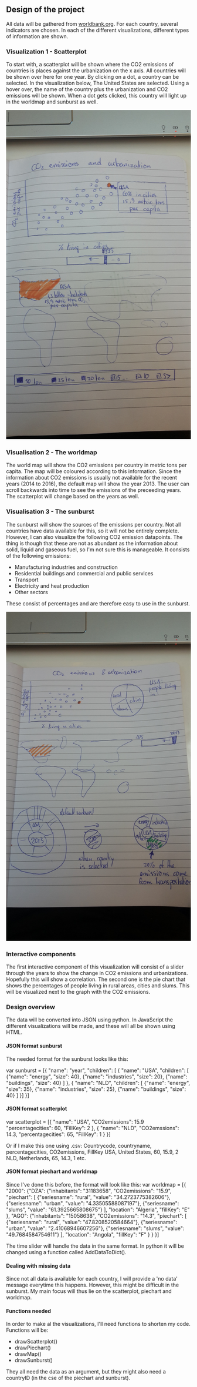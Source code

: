 ## Design of the project

All data will be gathered from [worldbank.org](http://databank.worldbank.org/data/reports.aspx?source=world-development-indicators#). For each country, several indicators are chosen. In each of the different visualizations, different types of information are shown.

### Visualization 1 - Scatterplot
To start with, a scatterplot will be shown where the CO2 emissions of countries is places against the urbanization on the x axis. All countries will be shown over here for one year. By clicking on a dot, a country can be selected. In the visualization below, The United States are selected. Using a hover over, the name of the country plus the urbanization and CO2 emissions will be shown. When a dot gets clicked, this country will light up in the worldmap and sunburst as well.  

![Image world map ](/doc/worldmapscatterplot.jpg)

### Visualisation 2 - The worldmap
The world map will show the CO2 emissions per country in metric tons per capita. The map will be coloured according to this information.  Since the information about CO2 emissions is usually not available for the recent years (2014 to 2016), the default map will show the year 2013. The user can scroll backwards into time to see the emissions of the preceeding years. The scatterplot will change based on the years as well. 

### Visualisation 3 - The sunburst
The sunburst will show the sources of the emissions per country. Not all countries have data available for this, so it will not be entirely complete. However, I can also visualize the following CO2 emission datapoints. The thing is though that these are not as abundant as the information about solid, liquid and gaseous fuel, so I'm not sure this is manageable. It consists of the following emissions:

* Manufacturing industries and construction
* Residential buildings and commercial and public services
* Transport
* Electricity and heat production
* Other sectors

These consist of percentages and are therefore easy to use in the sunburst. 

![Image total](/doc/complete.jpg)


### Interactive components
The first interactive component of this visualization will consist of a slider through the years to show the change in CO2 emissions and urbanizations. Hopefully this will show a correlation. The second one is the pie chart that shows the percentages of people living in rural areas, cities and slums. This will be visualized next to the graph with the CO2 emissions.

### Design overview
The data will be converted into JSON using python. In JavaScript the different visualizations will be made, and these will all be shown using HTML. 

#### JSON format sunburst
The needed format for the sunburst looks like this:

var sunburst = [{
 "name": "year",
 "children": [
  {
   "name": "USA",
   "children": [
    {"name": "energy", "size": 40},
    {"name": "industries", "size": 20},
    {"name": "buildings", "size": 40}
    ]
  },
  {
  	"name": "NLD",
  	 "children": [
    {"name": "energy", "size": 35},
    {"name": "industries", "size": 25},
    {"name": "buildings", "size": 40}
    ]
  }]
  }]

#### JSON format scatterplot
var scatterplot = [{
    "name": "USA",
        "CO2emissions": 15.9
        "percentagecities": 60,
        "FillKey": 2
}, {
    "name": "NLD",
        "CO2emssions": 14.3,
        "percentagecities": 65,
        "FillKey": 1
        }
        }]

Or if I make this one using .csv:
Countrycode, countryname, percentagecities, CO2emissions, FillKey
USA, United States, 60, 15.9, 2
NLD, Netherlands, 65, 14.3, 1
etc.

#### JSON format piechart and worldmap
Since I've done this before, the format will look like this:
var worldmap = [{
	"2000": 
	{"DZA": 
	{"inhabitants": "31183658",
	"CO2emissions": "15.9", 
	"piechart": [
	{"seriesname": "rural", "value": "34.2723775382606"}, 
	{"seriesname": "urban", "value": "4.33505588087197"}, 
	{"seriesname": "slums", "value": "61.3925665808675"}
	], 
	"location": "Algeria", 
	"fillKey": "E"
	}, 
	"AGO": 
	{"inhabitants": "15058638",
	"CO2emissions": "14.3", 
	"piechart": [
	{"seriesname": "rural", "value": "47.8208520584664"}, 
	{"seriesname": "urban", "value": "2.41068946607256"}, 
	{"seriesname": "slums", "value": "49.7684584754611"}
	], 
	"location": "Angola",
	"fillKey": "F"
	}
	}
}]

The time slider will handle the data in the same format. In python it will be changed using a function called AddDataToDict(). 

#### Dealing with missing data
Since not all data is available for each country, I will provide a 'no data' message everytime this happens. However, this might be difficult in the sunburst. My main focus will thus lie on the scatterplot, piechart and worldmap. 

#### Functions needed
In order to make al the visualizations, I'll need functions to shorten my code. Functions will be:

* drawScatterplot()
* drawPiechart()
* drawMap()
* drawSunburst()

They all need the data as an argument, but they might also need a countryID (in the cse of the piechart and sunburst).